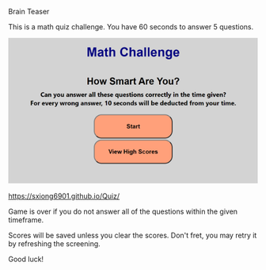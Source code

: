 Brain Teaser

This is a math quiz challenge. 
You have 60 seconds to answer 5 questions.

![myimage-alt-tag](https://github.com/sxiong6901/Quiz/blob/master/Assets/Capture.PNG?raw=true)

https://sxiong6901.github.io/Quiz/

Game is over if you do not answer all of the questions within the given timeframe.

Scores will be saved unless you clear the scores. 
Don't fret, you may retry it by refreshing the screening. 


Good luck!
